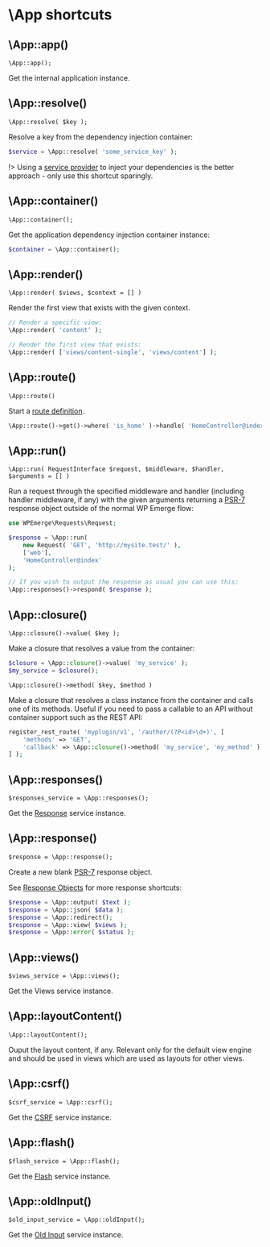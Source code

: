 # \App shortcuts

## \App::app()

`\App::app();`

Get the internal application instance.

## \App::resolve()

`\App::resolve( $key );`

Resolve a key from the dependency injection container:

```php
$service = \App::resolve( 'some_service_key' );
```

!> Using a [service provider](/framework/tools/service-providers.md) to inject your dependencies is the better approach - only use this shortcut sparingly.

## \App::container()

`\App::container();`

Get the application dependency injection container instance:

```php
$container = \App::container();
```

## \App::render()

`\App::render( $views, $context = [] )`

Render the first view that exists with the given context.

```php
// Render a specific view:
\App::render( 'content' );

// Render the first view that exists:
\App::render( ['views/content-single', 'views/content'] );
```

## \App::route()

`\App::route()`

Start a [route definition](/framework/routing/defining-routes.md).

```php
\App::route()->get()->where( 'is_home' )->handle( 'HomeController@index' );
```

## \App::run()

`\App::run( RequestInterface $request, $middleware, $handler, $arguments = [] )`

Run a request through the specified middleware and handler (including handler middleware, if any) with the given arguments returning a [PSR-7](https://www.php-fig.org/psr/psr-7/) response object outside of the normal WP Emerge flow:

```php
use WPEmerge\Requests\Request;

$response = \App::run(
    new Request( 'GET', 'http://mysite.test/' ),
    ['web'],
    'HomeController@index'
);

// If you wish to output the response as usual you can use this:
\App::responses()->respond( $response );
```

## \App::closure()

`\App::closure()->value( $key );`

Make a closure that resolves a value from the container:
```php
$closure = \App::closure()->value( 'my_service' );
$my_service = $closure();
```

`\App::closure()->method( $key, $method )`

Make a closure that resolves a class instance from the container and calls one of its methods.
Useful if you need to pass a callable to an API without container support such as the REST API:
```php
register_rest_route( 'myplugin/v1', '/author/(?P<id>\d+)', [
    'methods' => 'GET',
    'callback' => \App::closure()->method( 'my_service', 'my_method' ),
] );
```

## \App::responses()

`$responses_service = \App::responses();`

Get the [Response](/framework/routing/controllers.md#response-objects) service instance.

## \App::response()

`$response = \App::response();`

Create a new blank [PSR-7](https://www.php-fig.org/psr/psr-7/) response object.

See [Response Objects](/framework/routing/controllers.md#response-objects) for more response shortcuts:
```php
$response = \App::output( $text );
$response = \App::json( $data );
$response = \App::redirect();
$response = \App::view( $views );
$response = \App::error( $status );
```

## \App::views()

`$views_service = \App::views();`

Get the Views service instance.

## \App::layoutContent()

`\App::layoutContent();`

Ouput the layout content, if any. Relevant only for the default view engine and should be used in views which are used as layouts for other views.

## \App::csrf()

`$csrf_service = \App::csrf();`

Get the [CSRF](/framework/tools/csrf-protection.md) service instance.

## \App::flash()

`$flash_service = \App::flash();`

Get the [Flash](/framework/tools/flash.md) service instance.

## \App::oldInput()

`$old_input_service = \App::oldInput();`

Get the [Old Input](/framework/tools/oldinput.md) service instance.
